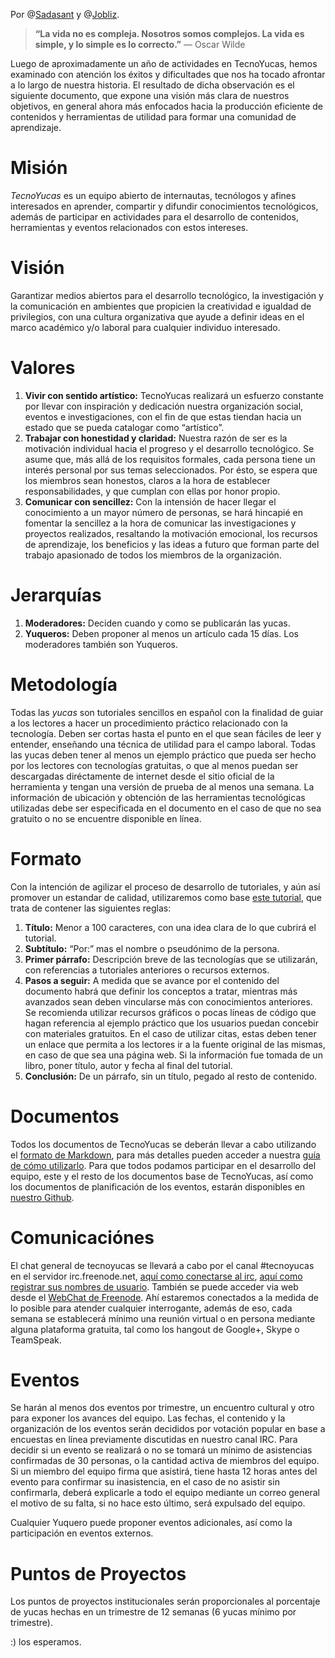 [0a]:http://twitter.com/sadasant "Daniel Rodríguez"
[0b]:http://twitter.com/jobliz "José Reyna"
[1]:http://yucazos.tumblr.com/post/9464854469/sadasant-persiguiendo-al-puntero-con-canvas-html5 "Modelo de yuca"
[2]:http://daringfireball.net/projects/markdown/syntax "Formato de Markdown"
[3]:https://github.com/tecnoyucas "Github de TecnoYucas"
[4]:http://nestux.com/blog/freenode-la-red-irc-del-software-libre "¿Cómo conectarse a freenode?"
[5]:http://www.wikihow.com/Register-a-User-Name-on-Freenode "¿Cómo registro mi nombre de usuario en freenode?"
[6]:http://webchat.freenode.net/
[7]:http://yucazos.tumblr.com/post/9530128528/empezando-con-markdown "Yucazos: Empezando con Markdown"

Por @[Sadasant][0a] y @[Jobliz][0b].

> **“**La vida no es compleja. Nosotros somos complejos. La vida es simple, y lo simple es lo correcto.**”**  — Oscar Wilde

Luego de aproximadamente un año de actividades en TecnoYucas, hemos examinado con atención los éxitos y dificultades que nos ha tocado afrontar a lo largo de nuestra historia. El resultado de dicha observación es el siguiente documento, que expone una visión más clara de nuestros objetivos, en general ahora más enfocados hacia la producción eficiente de contenidos y herramientas de utilidad para formar una comunidad de aprendizaje.

# Misión #

*TecnoYucas* es un equipo abierto de internautas, tecnólogos y afines interesados en aprender, compartir y difundir conocimientos tecnológicos, además de participar en actividades para el desarrollo de contenidos, herramientas y eventos relacionados con estos intereses.

# Visión #

Garantizar medios abiertos para el desarrollo tecnológico, la investigación y la comunicación en ambientes que propicien la creatividad e igualdad de privilegios, con una cultura organizativa que ayude a definir ideas en el marco académico y/o laboral para cualquier individuo interesado.

# Valores #

1.  **Vivir con sentido artístico:** TecnoYucas realizará un esfuerzo constante por llevar con inspiración y dedicación nuestra organización social, eventos e investigaciones, con el fin de que estas tiendan hacia un estado que se pueda catalogar como “artístico”.
2. **Trabajar con honestidad y claridad:** Nuestra razón de ser es la motivación individual hacia el progreso y el desarrollo tecnológico. Se asume que, más allá de los requisitos formales, cada persona tiene un interés personal por sus temas seleccionados. Por ésto, se espera que los miembros sean honestos, claros a la hora de establecer responsabilidades, y que cumplan con ellas por honor propio.
3. **Comunicar con sencillez:** Con la intensión de hacer llegar el conocimiento a un mayor número de personas, se hará hincapié en fomentar la sencillez a la hora de comunicar las investigaciones y proyectos realizados, resaltando la motivación emocional, los recursos de aprendizaje, los beneficios y las ideas a futuro que forman parte del trabajo apasionado de todos los miembros de la organización.

# Jerarquías #
1. **Moderadores:** Deciden cuando y como se publicarán las yucas.
2. **Yuqueros:** Deben proponer al menos un artículo cada 15 días. Los moderadores también son Yuqueros.

# Metodología #
Todas las *yucas* son tutoriales sencillos en español con la finalidad de guiar a los lectores a hacer un procedimiento práctico relacionado con la tecnología. Deben ser cortas hasta el punto en el que sean fáciles de leer y entender, enseñando una técnica de utilidad para el campo laboral. Todas las yucas deben tener al menos un ejemplo práctico que pueda ser hecho por los lectores con tecnologías gratuitas, o que al menos puedan ser descargadas diréctamente de internet desde el sitio oficial de la herramienta y tengan una versión de prueba de al menos una semana. La información de ubicación y obtención de las herramientas tecnológicas utilizadas debe ser especificada en el documento en el caso de que no sea gratuito o no se encuentre disponible en línea.

# Formato #
Con la intención de agilizar el proceso de desarrollo de tutoriales, y aún así promover un estandar de calidad, utilizaremos como base [este tutorial][1], que trata de contener las siguientes reglas:

1. **Título:** Menor a 100 caracteres, con una idea clara de lo que cubrirá el tutorial.
2. **Subtítulo:** “Por:” mas el nombre o pseudónimo de la persona.
3. **Primer párrafo:** Descripción breve de las tecnologías que se utilizarán, con referencias a tutoriales anteriores o recursos externos.
4. **Pasos a seguir:** A medida que se avance por el contenido del documento habrá que definir los conceptos a tratar, mientras más avanzados sean deben vincularse más con conocimientos anteriores. Se recomienda  utilizar recursos gráficos o pocas líneas de código que hagan referencia al ejemplo práctico que los usuarios puedan concebir con materiales gratuitos. En el caso de utilizar citas, estas deben tener un enlace que permita a los lectores ir a la fuente original de las mismas, en caso de que sea una página web. Si la información fue tomada de un libro, poner título, autor y fecha al final del tutorial.
5. **Conclusión:** De un párrafo, sin un título, pegado al resto de contenido.

# Documentos #
Todos los documentos de TecnoYucas se deberán llevar a cabo utilizando el [formato de Markdown][2], para más detalles pueden acceder a nuestra [guía de cómo utilizarlo][7]. Para que todos podamos participar en el desarrollo del equipo, este y el resto de los documentos base de TecnoYucas, así como los documentos de planificación de los eventos, estarán disponibles en [nuestro Github][3].

# Comunicaciónes #
El chat general de tecnoyucas se llevará a cabo por el canal #tecnoyucas en el servidor irc.freenode.net, [aquí como conectarse al irc][4], [aquí como registrar sus nombres de usuario][5]. También se puede acceder via web desde el [WebChat de Freenode][6]. Ahí estaremos conectados a la medida de lo posible para atender cualquier interrogante, además de eso, cada semana se establecerá mínimo una reunión virtual o en persona mediante alguna plataforma gratuita, tal como los hangout de Google+, Skype o TeamSpeak.

# Eventos #
Se harán al menos dos eventos por trimestre, un encuentro cultural y otro para exponer los avances del equipo. Las fechas, el contenido y la organización de los eventos serán decididos por votación popular en base a encuestas en línea previamente discutidas en nuestro canal IRC. Para decidir si un evento se realizará o no se tomará un mínimo de asistencias confirmadas de 30 personas, o la cantidad activa de miembros del equipo. Si un miembro del equipo firma que asistirá, tiene hasta 12 horas antes del evento para confirmar su inasistencia, en el caso de no asistir sin confirmarla, deberá explicarle a todo el equipo mediante un correo general el motivo de su falta, si no hace esto último, será expulsado del equipo.

Cualquier Yuquero puede proponer eventos adicionales, así como la participación en eventos externos.

# Puntos de Proyectos #
Los puntos de proyectos institucionales serán proporcionales al porcentaje de yucas hechas en un trimestre de 12 semanas (6 yucas mínimo por trimestre).

:) los esperamos.
